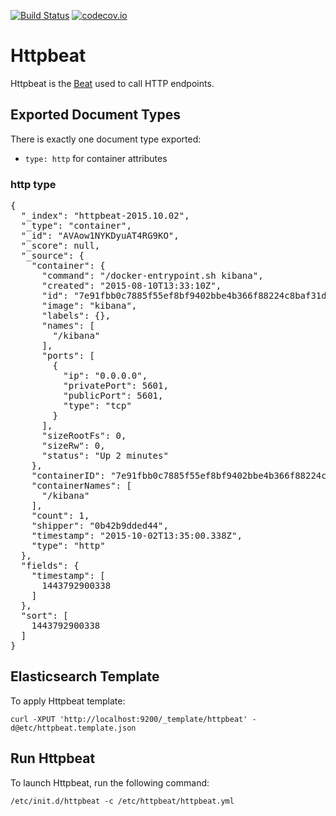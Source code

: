 [![Build Status](https://travis-ci.org/Ingensi/dockerbeat.svg?branch=develop)](https://travis-ci.org/Ingensi/dockerbeat)
[![codecov.io](http://codecov.io/github/Ingensi/dockerbeat/coverage.svg?branch=develop)](http://codecov.io/github/Ingensi/dockerbeat?branch=develop)

# Httpbeat

Httpbeat is the [Beat](https://www.elastic.co/products/beats) used to call HTTP endpoints.

## Exported Document Types

There is exactly one document type exported:

- `type: http` for container attributes

### http type

<pre>
{
  "_index": "httpbeat-2015.10.02",
  "_type": "container",
  "_id": "AVAow1NYKDyuAT4RG9KO",
  "_score": null,
  "_source": {
    "container": {
      "command": "/docker-entrypoint.sh kibana",
      "created": "2015-08-10T13:33:10Z",
      "id": "7e91fbb0c7885f55ef8bf9402bbe4b366f88224c8baf31d36265061aa5ba2735",
      "image": "kibana",
      "labels": {},
      "names": [
        "/kibana"
      ],
      "ports": [
        {
          "ip": "0.0.0.0",
          "privatePort": 5601,
          "publicPort": 5601,
          "type": "tcp"
        }
      ],
      "sizeRootFs": 0,
      "sizeRw": 0,
      "status": "Up 2 minutes"
    },
    "containerID": "7e91fbb0c7885f55ef8bf9402bbe4b366f88224c8baf31d36265061aa5ba2735",
    "containerNames": [
      "/kibana"
    ],
    "count": 1,
    "shipper": "0b42b9dded44",
    "timestamp": "2015-10-02T13:35:00.338Z",
    "type": "http"
  },
  "fields": {
    "timestamp": [
      1443792900338
    ]
  },
  "sort": [
    1443792900338
  ]
}
</pre>


## Elasticsearch Template

To apply Httpbeat template:

    curl -XPUT 'http://localhost:9200/_template/httpbeat' -d@etc/httpbeat.template.json
    
## Run Httpbeat

To launch Httpbeat, run the following command:
 
```
/etc/init.d/httpbeat -c /etc/httpbeat/httpbeat.yml
```

